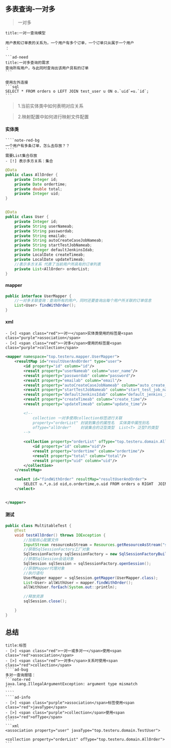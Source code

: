 
## 多表查询-一对多
>一对多
````ad-caution
title:一对一查询模型

用户表和订单表的关系为，一个用户有多个订单，一个订单只从属于一个用户
：

```ad-need
title:一对多查询的需求
查询所有用户，与此同时查询出该用户具有的订单
```
 
使用左外连接
```sql
SELECT * FROM orders o LEFT JOIN test_user u ON o.`uid`=u.`id`;
```
````

> 1.当前实体类中如何表明对应关系

> 2.映射配置中如何进行映射文件配置



#### 实体类
`````ad-note
````note-red-bg
一个用户有多条订单，怎么去存放？？
````
需要List集合存放
- [!] 表示多方关系：集合
`````


```java
@Data
public class AllOrder {
    private Integer id;
    private Date ordertime;
    private double total;
    private Integer uid;
}


@Data
public class User {
    private Integer id;
    private String userNameab;
    private String passwordab;
    private String emailab;
    private String autoCreateCaseJobNameab;
    private String startTestJobNameab;
    private Integer defaultJenkinsIdab;
    private LocalDate createTimeab;
    private LocalDate updateTimeab;
    //表示多方关系 代表了当前用户所具有的订单列表
    private List<AllOrder> orderList;
}
```

#### mapper


````java
public interface UserMapper {
    //一对多关联查询：查询所有的用户，同时还要查询出每个用户所关联的订单信息
    List<User> findWithOrder();
}
````
#### xml


````ad-note
- [<] <span class="red">一对一</span>实体类使用的标签是<span class="purple">association</span>
- [<] <span class="red">一对多</span>使用的标签是<span class="purple">collection</span>
````

```xml
<mapper namespace="top.testeru.mapper.UserMapper">
    <resultMap id="resultUserAndOrder" type="user">
        <id property="id" column="id"/>
        <result property="userNameab" column="user_name"/>
        <result property="passwordab" column="password"/>
        <result property="emailab" column="email"/>
        <result property="autoCreateCaseJobNameab" column="auto_create_case_job_name"/>
        <result property="startTestJobNameab" column="start_test_job_name"/>
        <result property="defaultJenkinsIdab" column="default_jenkins_id"/>
        <result property="createTimeab" column="create_time"/>
        <result property="updateTimeab" column="update_time"/>

        <!--
            collection 一对多使用collection标签进行关联
            property="orderList" 封装到集合的属性名  实体类中属性别名
            ofType="allOrder"    封装集合的泛型类型  List<T> 泛型T的类型
        -->
        
        <collection property="orderList" ofType="top.testeru.domain.AllOrder">
            <id property="id" column="oid"/>
            <result property="ordertime" column="ordertime"/>
            <result property="total" column="total"/>
            <result property="uid" column="uid"/>
        </collection>
    </resultMap>

    <select id="findWithOrder" resultMap="resultUserAndOrder">
        SELECT u.*,o.id oid,o.ordertime,o.uid FROM orders o RIGHT  JOIN test_user u ON o.uid=u.id
    </select>


</mapper>
```
#### 测试
```java
public class MultitableTest {
    @Test
    void testAllOrder() throws IOException {
        //加载核心配置文件
        InputStream resourceAsStream = Resources.getResourceAsStream("sqlMapConfig.xml");
        //获取SqlSessionFactory工厂对象
        SqlSessionFactory sqlSessionFactory = new SqlSessionFactoryBuilder().build(resourceAsStream);
        //获取SqlSession会话对象
        SqlSession sqlSession = sqlSessionFactory.openSession();
        //获取Mapper代理对象
        //执行语句
        UserMapper mapper = sqlSession.getMapper(UserMapper.class);
        List<User> allWithUser = mapper.findWithOrder();
        allWithUser.forEach(System.out::println);

        //释放资源
        sqlSession.close();

    }
}
```

## 总结
`````ad-important
title:标签
- [>] <span class="red">一对一或多对一</span>使用<span class="red">association</span>
- [>] <span class="red">一对多</span>关系时使用<span class="red">collection</span>
````ad-bug
多对一查询报错：
```note-red
java.lang.IllegalArgumentException: argument type mismatch
```
````
````ad-info
- [>] <span class="purple">association</span>标签使用<span class="red">javaType</span>
- [>] <span class="purple">collection</span>使用<span class="red">ofType</span>
````
```xml
<association property="user" javaType="top.testeru.domain.TestUser">

<collection property="orderList" ofType="top.testeru.domain.AllOrder">
```
`````

